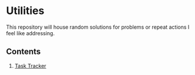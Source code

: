 # Utilities
This repository will house random solutions for problems or repeat actions I feel like addressing.

## Contents
1. [Task Tracker](/task-tracker/)
